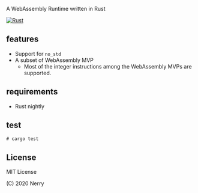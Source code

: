 A WebAssembly Runtime written in Rust

[![Rust](https://github.com/neri/wasm-o/actions/workflows/rust.yml/badge.svg)](https://github.com/neri/wasm-o/actions/workflows/rust.yml)

## features

- Support for `no_std`
- A subset of WebAssembly MVP
  - Most of the integer instructions among the WebAssembly MVPs are supported.

## requirements

- Rust nightly

## test

```
# cargo test
```

## License

MIT License

(C) 2020 Nerry

